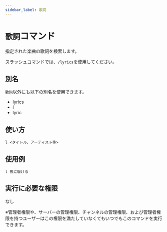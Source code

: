 ```yaml
---
sidebar_label: 歌詞
---
```

# `歌詞`コマンド
指定された楽曲の歌詞を検索します。

スラッシュコマンドでは、`/lyrics`を使用してください。

## 別名
`歌詞`以外にも以下の別名を使用できます。

- lyrics
- l
- lyric

## 使い方
```
l <タイトル、アーティスト等>
```

## 使用例
```
l 夜に駆ける
```


## 実行に必要な権限
なし

※管理者権限や、サーバーの管理権限、チャンネルの管理権限、および管理者権限を持つユーザーはこの権限を満たしていなくてもいつでもこのコマンドを実行できます。
  
